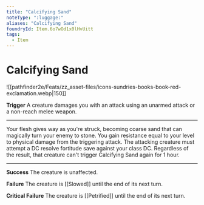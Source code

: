 ```yaml
---
title: "Calcifying Sand"
noteType: ":luggage:"
aliases: "Calcifying Sand"
foundryId: Item.6o7wOd1x0lHvUitt
tags:
  - Item
---
```


# Calcifying Sand
![[pathfinder2e/Feats/zz_asset-files/icons-sundries-books-book-red-exclamation.webp|150]]

**Trigger** A creature damages you with an attack using an unarmed attack or a non-reach melee weapon.

* * *

Your flesh gives way as you're struck, becoming coarse sand that can magically turn your enemy to stone. You gain resistance equal to your level to physical damage from the triggering attack. The attacking creature must attempt a DC resolve fortitude save against your class DC. Regardless of the result, that creature can't trigger Calcifying Sand again for 1 hour.

* * *

**Success** The creature is unaffected.

**Failure** The creature is [[Slowed]] until the end of its next turn.

**Critical Failure** The creature is [[Petrified]] until the end of its next turn.
